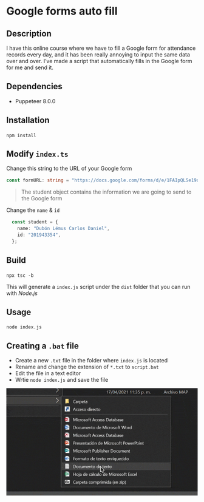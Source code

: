 # Google forms auto fill
## Description
I have this online course where we have to fill a Google form for attendance records every day, and it has been really annoying to input the same data over and over. I’ve made a script that automatically fills in the Google form for me and send it.

## Dependencies
- Puppeteer 8.0.0

## Installation
`npm install`

## Modify `index.ts`
Change this string to the URL of your Google form
```typescript
const formURL: string = "https://docs.google.com/forms/d/e/1FAIpQLSe19oQwJlazDrHxGq4jrHa1ek6htjDY5pyi-wz1sXHLeJrw0A/viewform";
```
> The student object contains the information we are going to send to the Google form

Change the `name` & `id` 
```typescript
  const student = {
    name: "Dubón Lémus Carlos Daniel",
    id: "201943354",
  };
```

## Build
`npx tsc -b`

This will generate a `index.js` script under the `dist` folder that you can run with *Node.js*

## Usage

`node index.js`

## Creating a `.bat` file
- Create a new `.txt` file in the folder where `index.js` is located
- Rename and change the extension of `*.txt` to `script.bat`
- Edit the file in a text editor
- Wrtie `node index.js` and save the file

![bat](bat-creation.gif)